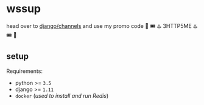 # wssup

head over to [django/channels](https://github.com/django/channels) and use my promo code :rotating_light: :tickets: :hotsprings: 3HTTP5ME :hotsprings: :tickets: :rotating_light:

## setup

Requirements:

* python >= `3.5`
* django >= `1.11`
* `docker` (*used to install and run Redis*)